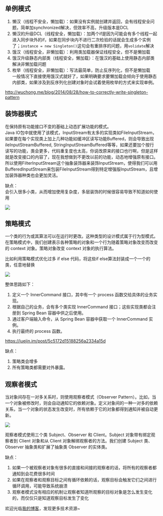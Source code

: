 ## 单例模式

1. 懒汉（线程不安全，懒加载）：如果没有实例就创建并返回，会有线程安全问题，简单加synchronized解决，但效率不高，升级版本是DCL
2. 懒汉的升级DCL（线程安全，懒加载）：加两个if是因为可能会有多个线程一起进入同步块外的if，如果在同步块内不进行二次检验的话就会生成多个实例了；`instance = new Singleton()`这句会有重排序的问题，用`volidate`解决
3. 饿汉（线程安全，非懒加载）：利用类加载器保证线程安全，但不是懒加载
4. 饿汉升级静态内部类（线程安全，懒加载）：在饿汉的基础上使用静态内部类解决非懒加载问题
5. 枚举（线程安全，非懒加载）：写法最简单，防止反序列化，但不是懒加载  
一般情况下直接使用饿汉式就好了，如果明确要求要懒加载会倾向于使用静态内部类，如果涉及到反序列化创建对象时会试着使用枚举的方式来实现单例。

http://wuchong.me/blog/2014/08/28/how-to-correctly-write-singleton-pattern

## 装饰器模式
在保持原有功能接口不变的基础上动态扩展功能的模式。  
Java IO包中就使用了该模式，InputStream有太多的实现类如FileInputStream，如果要在每个实现类上加上几种功能如缓冲区读写功能Buffered，则会导致出现ileInputStreamBuffered, StringInputStreamBuffered等等，如果还要加个按行读写的功能，类会更多，代码重复度也太高，你说改原来的接口也行啊，但是这样就是改变接口的内容了，现在我想做到不更改以前的功能，动态地增强原有接口。  
所以使用FilterInputStream这个抽象装饰器来装饰InputStream，使得我们可以用BufferedInputStream来包装FileInputStream得到特定增强版InputStream，且增加装饰器种类也会更加灵活。

缺点：  
会引入很多小类，从而增加使用复杂度，多层装饰的时候很容易导致不知道如何使用

![](https://github.com/xbox1994/2018-Java-Interview/raw/master/images/装饰器模式.png)

## 策略模式
一个类的行为或其算法可以在运行时更改。这种类型的设计模式属于行为型模式。在策略模式中，我们创建表示各种策略的对象和一个行为随着策略对象改变而改变的 context 对象。策略对象改变 context 对象的执行算法。

比如利用策略模式优化过多 if else 代码，将这些if else算法封装成一个一个的类，任意地替换

![](https://github.com/xbox1994/2018-Java-Interview/raw/master/images/策略模式.png)

整体思路如下：

1. 定义一个 InnerCommand 接口，其中有一个 process 函数交给具体的业务实现。
2. 根据自己的业务，会有多个类实现 InnerCommand 接口；这些实现类都会注册到 Spring Bean 容器中供之后使用。
3. 通过客户端输入命令，从 Spring Bean 容器中获取一个 InnerCommand 实例。
4. 执行最终的 process 函数。

https://juejin.im/post/5c5172d15188256a2334a15d

缺点：
1. 策略类会增多
2. 所有策略类都需要对外暴露。

## 观察者模式
当对象间存在一对多关系时，则使用观察者模式（Observer Pattern）。比如，当一个对象被修改时，则会自动通知它的依赖对象。定义对象间的一种一对多的依赖关系，当一个对象的状态发生改变时，所有依赖于它的对象都得到通知并被自动更新。

![](https://github.com/xbox1994/2018-Java-Interview/raw/master/images/观察者模式.jpg)

观察者模式使用三个类 Subject、Observer 和 Client。Subject 对象带有绑定观察者到 Client 对象和从 Client 对象解绑观察者的方法。我们创建 Subject 类、Observer 抽象类和扩展了抽象类 Observer 的实体类。

缺点：
1. 如果一个被观察者对象有很多的直接和间接的观察者的话，将所有的观察者都通知到会花费很多时间
2. 如果在观察者和观察目标之间有循环依赖的话，观察目标会触发它们之间进行循环调用，可能导致系统崩溃
3. 观察者模式没有相应的机制让观察者知道所观察的目标对象是怎么发生变化的，而仅仅只是知道观察目标发生了变化

欢迎光临[我的博客](http://www.wangtianyi.top/?utm_source=github&utm_medium=github)，发现更多技术资源~
